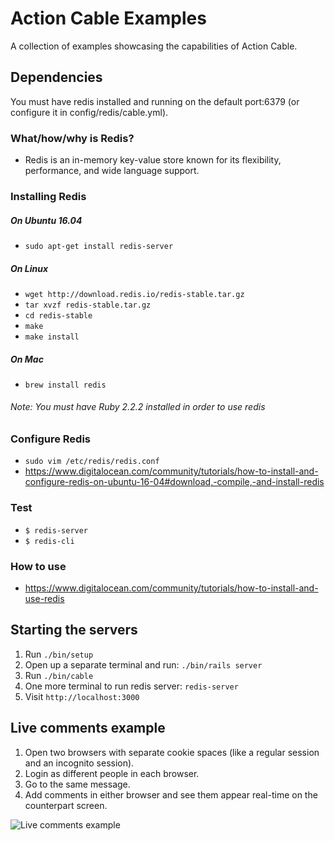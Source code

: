 # Action Cable Examples

A collection of examples showcasing the capabilities of Action Cable.

## Dependencies

You must have redis installed and running on the default port:6379 (or configure it in config/redis/cable.yml).

### What/how/why is Redis?

* Redis is an in-memory key-value store known for its flexibility, performance, and wide language support.

### Installing Redis
##### On Ubuntu 16.04

* `sudo apt-get install redis-server`

##### On Linux
* `wget http://download.redis.io/redis-stable.tar.gz`
* `tar xvzf redis-stable.tar.gz`
* `cd redis-stable`
* `make`
* `make install`

##### On Mac
* `brew install redis`

###### Note: You must have Ruby 2.2.2 installed in order to use redis

### Configure Redis

* `sudo vim /etc/redis/redis.conf`
* https://www.digitalocean.com/community/tutorials/how-to-install-and-configure-redis-on-ubuntu-16-04#download,-compile,-and-install-redis

### Test

* `$ redis-server`
* `$ redis-cli`

### How to use

* https://www.digitalocean.com/community/tutorials/how-to-install-and-use-redis

## Starting the servers

1. Run `./bin/setup`
2. Open up a separate terminal and run: `./bin/rails server`
3. Run `./bin/cable`
4. One more terminal to run redis server: `redis-server`
4. Visit `http://localhost:3000`

## Live comments example

1. Open two browsers with separate cookie spaces (like a regular session and an incognito session). 
2. Login as different people in each browser. 
3. Go to the same message.
4. Add comments in either browser and see them appear real-time on the counterpart screen.

![Live comments example](/example.gif?raw=true "Live comments example")
